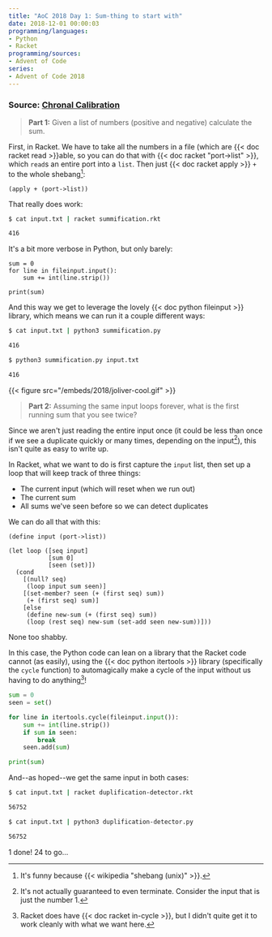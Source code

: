 ```yaml
---
title: "AoC 2018 Day 1: Sum-thing to start with"
date: 2018-12-01 00:00:03
programming/languages:
- Python
- Racket
programming/sources:
- Advent of Code
series:
- Advent of Code 2018
---
```

### Source: [Chronal Calibration](https://adventofcode.com/2018/day/1)

> **Part 1:** Given a list of numbers (positive and negative) calculate the sum.

<!--more-->

First, in Racket. We have to take all the numbers in a file (which are {{< doc racket read >}}able, so you can do that with {{< doc racket "port->list" >}}, which `read`s an entire port into a `list`. Then just {{< doc racket apply >}} `+` to the whole shebang[^shebang]:

```racket
(apply + (port->list))
```

That really does work:

```bash
$ cat input.txt | racket summification.rkt

416
```

It's a bit more verbose in Python, but only barely:

```python3
sum = 0
for line in fileinput.input():
    sum += int(line.strip())

print(sum)
```

And this way we get to leverage the lovely {{< doc python fileinput >}} library, which means we can run it a couple different ways:

```bash
$ cat input.txt | python3 summification.py

416

$ python3 summification.py input.txt

416
```

{{< figure src="/embeds/2018/joliver-cool.gif" >}}


> **Part 2:** Assuming the same input loops forever, what is the first running sum that you see twice?

Since we aren't just reading the entire input once (it could be less than once if we see a duplicate quickly or many times, depending on the input[^proveit]), this isn't quite as easy to write up.

In Racket, what we want to do is first capture the `input` list, then set up a loop that will keep track of three things:

- The current input (which will reset when we run out)
- The current sum
- All sums we've seen before so we can detect duplicates

We can do all that with this:

```racket
(define input (port->list))

(let loop ([seq input]
           [sum 0]
           [seen (set)])
  (cond
    [(null? seq)
     (loop input sum seen)]
    [(set-member? seen (+ (first seq) sum))
     (+ (first seq) sum)]
    [else
     (define new-sum (+ (first seq) sum))
     (loop (rest seq) new-sum (set-add seen new-sum))]))
```

None too shabby.

In this case, the Python code can lean on a library that the Racket code cannot (as easily), using the {{< doc python itertools >}} library (specifically the `cycle` function) to automagically make a cycle of the input without us having to do anything[^racketcycle]!

```python
sum = 0
seen = set()

for line in itertools.cycle(fileinput.input()):
    sum += int(line.strip())
    if sum in seen:
        break
    seen.add(sum)

print(sum)
```

And--as hoped--we get the same input in both cases:

```bash
$ cat input.txt | racket duplification-detector.rkt

56752

$ cat input.txt | python3 duplification-detector.py

56752
```

1 done! 24 to go...

[^shebang]: It's funny because {{< wikipedia "shebang (unix)" >}}.

[^proveit]: It's not actually guaranteed to even terminate. Consider the input that is just the number 1.

[^racketcycle]: Racket does have {{< doc racket in-cycle >}}, but I didn't quite get it to work cleanly with what we want here.
